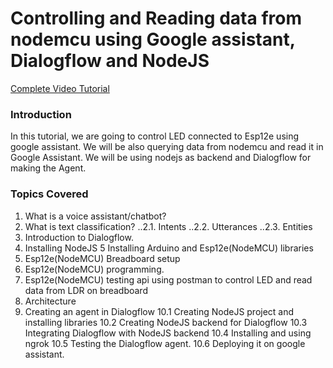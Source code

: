 # Controlling and Reading data from nodemcu using Google assistant, Dialogflow and NodeJS
[Complete Video Tutorial](https://www.youtube.com/watch?v=5_0MSxCIeE8)

### Introduction
In this tutorial, we are going to control LED connected to Esp12e using google assistant. We will be also querying data from nodemcu and read it in Google Assistant. We will be using nodejs as backend and Dialogflow for making the Agent.

### Topics Covered

1. What is a voice assistant/chatbot?
2. What is text classification?
	..2.1. Intents
	..2.2. Utterances
	..2.3. Entities
3. Introduction to Dialogflow.
4. Installing NodeJS
5 Installing Arduino and Esp12e(NodeMCU) libraries
6. Esp12e(NodeMCU) Breadboard setup
7. Esp12e(NodeMCU) programming.
8. Esp12e(NodeMCU) testing api using postman to control LED and read data from LDR on breadboard
9. Architecture
10. Creating an agent in Dialogflow
	10.1 Creating NodeJS project and installing libraries
	10.2 Creating NodeJS backend for Dialogflow
	10.3 Integrating Dialogflow with NodeJS backend
	10.4 Installing and using ngrok
	10.5 Testing the Dialogflow agent.
	10.6 Deploying it on google assistant.


